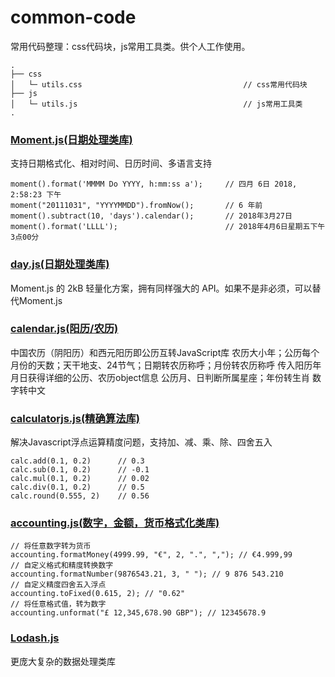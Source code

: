 # common-code
常用代码整理：css代码块，js常用工具类。供个人工作使用。

```
.
├── css
│   └─ utils.css                                    // css常用代码块
├── js
│   └─ utils.js                                     // js常用工具类
.
```
### [Moment.js(日期处理类库)](http://momentjs.cn/)
支持日期格式化、相对时间、日历时间、多语言支持
```
moment().format('MMMM Do YYYY, h:mm:ss a');     // 四月 6日 2018, 2:58:23 下午
moment("20111031", "YYYYMMDD").fromNow();       // 6 年前
moment().subtract(10, 'days').calendar();       // 2018年3月27日
moment().format('LLLL');                        // 2018年4月6日星期五下午3点00分
```

### [day.js(日期处理类库)](https://github.com/iamkun/dayjs)
Moment.js 的 2kB 轻量化方案，拥有同样强大的 API。如果不是非必须，可以替代Moment.js

### [calendar.js(阳历/农历)](https://github.com/jjonline/calendar.js)
中国农历（阴阳历）和西元阳历即公历互转JavaScript库
农历大小年；公历每个月份的天数；天干地支、24节气；日期转农历称呼；月份转农历称呼
传入阳历年月日获得详细的公历、农历object信息
公历月、日判断所属星座；年份转生肖
数字转中文

### [calculatorjs.js(精确算法库)](https://github.com/fzred/calculatorjs)
解决Javascript浮点运算精度问题，支持加、减、乘、除、四舍五入

```
calc.add(0.1, 0.2)      // 0.3
calc.sub(0.1, 0.2)      // -0.1
calc.mul(0.1, 0.2)      // 0.02
calc.div(0.1, 0.2)      // 0.5
calc.round(0.555, 2)    // 0.56
```

### [accounting.js(数字，金额，货币格式化类库)](http://openexchangerates.github.io/accounting.js/)

```
// 将任意数字转为货币
accounting.formatMoney(4999.99, "€", 2, ".", ","); // €4.999,99
// 自定义格式和精度转换数字
accounting.formatNumber(9876543.21, 3, " "); // 9 876 543.210
// 自定义精度四舍五入浮点
accounting.toFixed(0.615, 2); // "0.62"
// 将任意格式值，转为数字
accounting.unformat("£ 12,345,678.90 GBP"); // 12345678.9
```

### [Lodash.js](http://www.css88.com/doc/lodash/)

更庞大复杂的数据处理类库